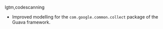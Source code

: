 lgtm,codescanning
* Improved modelling for the `com.google.common.collect` package of the Guava framework.